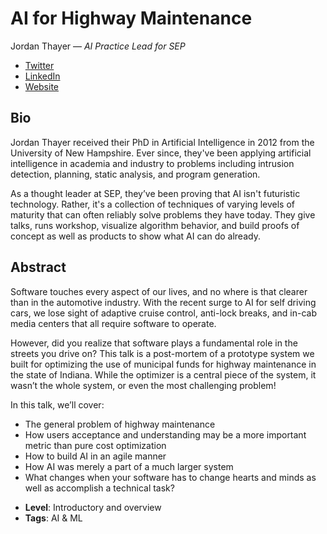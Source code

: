 # AI for Highway Maintenance

Jordan Thayer &mdash; *AI Practice Lead for SEP*

- [Twitter](https://twitter.com/drbass)
- [LinkedIn](https://www.linkedin.com/in/jordan-seabass-thayer/)
- [Website](https://sep.com/blog/author/jordan-thayer/)

## Bio

Jordan Thayer received their PhD in Artificial Intelligence in 2012 from the University of New Hampshire. Ever since, they've been applying artificial intelligence in academia and industry to problems including intrusion detection, planning, static analysis, and program generation.

As a thought leader at SEP, they’ve been proving that AI isn't futuristic technology. Rather, it's a collection of techniques of varying levels of maturity that can often reliably solve problems they have today. They give talks, runs workshop, visualize algorithm behavior, and build proofs of concept as well as products to show what AI can do already.

## Abstract

Software touches every aspect of our lives, and no where is that clearer than in the automotive industry. With the recent surge to AI for self driving cars, we lose sight of adaptive cruise control, anti-lock breaks, and in-cab media centers that all require software to operate.

However, did you realize that software plays a fundamental role in the streets you drive on? This talk is a post-mortem of a prototype system we built for optimizing the use of municipal funds for highway maintenance in the state of Indiana. While the optimizer is a central piece of the system, it wasn’t the whole system, or even the most challenging problem!

In this talk, we’ll cover:

* The general problem of highway maintenance
* How users acceptance and understanding may be a more important metric than pure cost optimization
* How to build AI in an agile manner
* How AI was merely a part of a much larger system
* What changes when your software has to change hearts and minds as well as accomplish a technical task?


- **Level**: Introductory and overview
- **Tags**: AI & ML
  